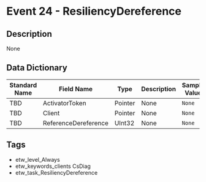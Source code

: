 # Event 24 - ResiliencyDereference

## Description
None

## Data Dictionary
|Standard Name|Field Name|Type|Description|Sample Value|
|---|---|---|---|---|
|TBD|ActivatorToken|Pointer|None|`None`|
|TBD|Client|Pointer|None|`None`|
|TBD|ReferenceDereference|UInt32|None|`None`|

## Tags
* etw_level_Always
* etw_keywords_clients CsDiag
* etw_task_ResiliencyDereference